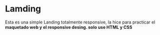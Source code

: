 # Lamding

<p> Esta es una simple Landing totalmente responsive, la hice para practicar el <b>maquetado web<b> y el <b>responsive desing<b>.
solo use <b>HTML<b> y <b>CSS<b>
<p>
